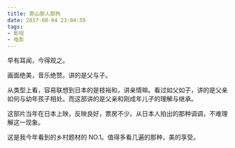 ```yaml
---
title: 那山那人那狗
date: 2017-08-04 23:04:59
tags:
- 影视
- 电影
---
```


早有耳闻，今得观之。

画面绝美，音乐绝赞。讲的是父与子。

从类型上看，容易联想到日本的是枝裕和，讲亲情嘛。看过如父如子，讲的是父亲如何与幼年孩子相处。而这部讲的是父亲和刚成年儿子的理解与继承。

这部片当年在日本上映，反映良好，票房不少。从日本人拍出的那种调调，不难理解这一现象。

这是我今年看到的乡村题材的 NO.1。值得多看几遍的那种，美的享受。
